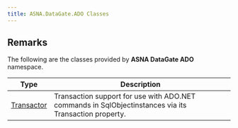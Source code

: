 ```yaml
---
title: ASNA.DataGate.ADO Classes
---
```


## Remarks

The following are the classes provided by **ASNA DataGate ADO** namespace.


| Type | Description |
| --- | --- |
| [Transactor](/reference/datagate/datagateado/transactor.html) | Transaction support for use with ADO.NET commands in SqlObjectinstances via its Transaction property. |
